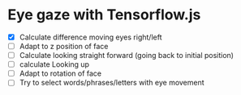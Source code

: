 # Eye gaze with Tensorflow.js

- [x] Calculate difference moving eyes right/left
- [ ] Adapt to z position of face
- [ ] Calculate looking straight forward (going back to initial position)
- [ ] calculate Looking up
- [ ] Adapt to rotation of face
- [ ] Try to select words/phrases/letters with eye movement
